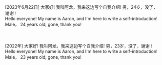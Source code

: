 [2023年6月22日]
大家好! 
  我叫阿龙，我来这边写个自我介绍!
  男，24岁，没了，谢谢！
  </br>
Hello everyone!
  My name is Aaron, and I'm here to write a self-introduction!
  Male， 24 years old, gone, thank you!
</br>
</br>
</br>
</br>
[2022年]
大家好! 
  我叫阿龙，我来这边写个自我介绍!
  男，23岁，没了，谢谢！
  </br>
Hello everyone!
  My name is Aaron, and I'm here to write a self-introduction!
  Male， 23 years old, gone, thank you!
